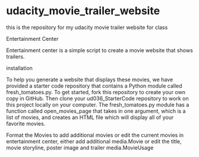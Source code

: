 # udacity_movie_trailer_website
this is the repository for my udacity movie trailer website for class


Entertainment Center

Entertainment center is a simple script to create a movie website that shows trailers.

installation

To help you generate a website that displays these movies, we have provided a starter code repository that contains a Python module called fresh_tomatoes.py. To get started, fork this repository to create your own copy in GitHub. Then clone your ud036_StarterCode repository to work on this project locally on your computer. The fresh_tomatoes.py module has a function called open_movies_page that takes in one argument, which is a list of movies, and creates an HTML file which will display all of your favorite movies.
 
Format the Movies
to add additional movies or edit the current movies in entertainment center, either add additional media.Movie or edit the title, movie storyline, poster image and trailer media.MovieUsage
